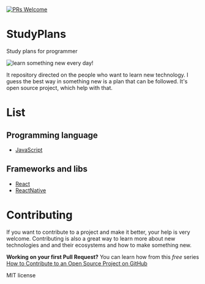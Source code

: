[![PRs Welcome](https://img.shields.io/badge/PRs-welcome-brightgreen.svg?style=flat-square)](http://makeapullrequest.com)

# StudyPlans
Study plans for programmer

![learn something new every day!](http://i.vimeocdn.com/video/373917193_1280x720.jpg)

It repository directed on the people who want to learn new technology. I guess the best way in something new is a plan that can be followed. It's open source project, which help with that.

# List
## Programming language

- [JavaScript](https://github.com/ximet/StudyPlans/blob/master/language/javascript.md)

## Frameworks and libs

- [React](https://github.com/ximet/StudyPlans/blob/master/framlib/react.md)
- [ReactNative](https://github.com/ximet/StudyPlans/blob/master/framlib/reactnative.md)


# Contributing

If you want to contribute to a project and make it better, your help is very welcome. Contributing is also a great way to learn more about new technologies and and their ecosystems and how to make something new.

**Working on your first Pull Request?** You can learn how from this *free* series [How to Contribute to an Open Source Project on GitHub](https://egghead.io/series/how-to-contribute-to-an-open-source-project-on-github)


MIT license
